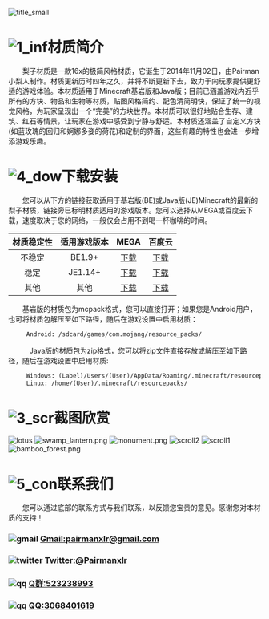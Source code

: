 ![title_small](https://ooo.0o0.ooo/2018/04/15/5ad35aaeb7ceb.png)
# ![1_inf](https://ooo.0o0.ooo/2018/04/15/5ad356c68a689.png)材质简介
　　梨子材质是一款16x的极简风格材质，它诞生于2014年11月02日，由Pairman小梨人制作。材质更新历时四年之久，并将不断更新下去，致力于向玩家提供更舒适的游戏体验。本材质适用于Minecraft基岩版和Java版；目前已涵盖游戏内近乎所有的方块、物品和生物等材质，贴图风格简约、配色清简明快，保证了统一的视觉风格，为玩家呈现出一个“完美”的方块世界。本材质可以很好地贴合生存、建筑、红石等情景，让玩家在游戏中感受到宁静与舒适。本材质还涵盖了自定义方块(如蓝玫瑰的回归和婀娜多姿的荷花)和定制的界面，这些有趣的特性也会进一步增添游戏乐趣。
        
# ![4_dow](https://ooo.0o0.ooo/2018/04/15/5ad356daadd7b.png)下载安装
　　您可以从下方的链接获取适用于基岩版(BE)或Java版(JE)Minecraft的最新的梨子材质，链接旁已标明材质适用的游戏版本。您可以选择从MEGA或百度云下载，速度取决于您的网络，一般仅会占用不到喝一杯咖啡的时间。

| 材质稳定性 | 适用游戏版本 | MEGA | 百度云 |
|:----------: | :----------: | :-----------: | :-----------: |
| 不稳定  | BE1.9+  | [下载](https://mega.nz/#!ZBoiWahS!8jIjHHSzUywiXgnxfB2SMcIm5ptoX_9fXlWM5Ixl5ac) | [下载](https://pan.baidu.com/s/11rY8PN6Nrwz2pWT4WL54SA)  |
| 稳定  | JE1.14+  | [下载](https://mega.nz/#!VRw01CiL!koc_SwCYfUn4cIgQS7UFtra6_mOtBgrZG-tC6dfy0vQ) | [下载](https://pan.baidu.com/s/1AWgKQT8-5lpzKQOx7x1FmA)  |
| 其他  | 其他  | [下载](https://mega.nz/#F!FFhSHZoZ!AbkbZEQt4R3nvSvEH08ObQ) | [下载](https://pan.baidu.com/s/1Sl9xXR8XxZ12AOiL_v3SLg)  |

　　基岩版的材质包为mcpack格式，您可以直接打开；如果您是Android用户，也可将材质包解压至如下路径，随后在游戏设置中启用材质：
```markdown
　　　Android: /sdcard/games/com.mojang/resource_packs/
```
　　　Java版的材质包为zip格式，您可以将zip文件直接存放或解压至如下路径，随后在游戏设置中启用材质:
```markdown
　　　Windows: (Label)/Users/(User)/AppData/Roaming/.minecraft/resourcepacks/
　　　Linux: /home/(User)/.minecraft/resourcepacks/
```

# ![3_scr](https://ooo.0o0.ooo/2018/04/15/5ad356e2418e9.png)截图欣赏
![lotus](https://ooo.0o0.ooo/2018/04/15/5ad347677c7c7.png)
![swamp_lantern.png](https://i.loli.net/2019/02/09/5c5dc1212aa1b.png)
![monument.png](https://i.loli.net/2019/02/09/5c5dc11cf41f3.png)
![scroll2](https://ooo.0o0.ooo/2018/04/15/5ad3482c14db9.png)
![scroll1](https://ooo.0o0.ooo/2018/04/15/5ad3481429b8d.png)
![bamboo_forest.png](https://i.loli.net/2019/02/09/5c5dc11a6d1b0.png)

# ![5_con](https://ooo.0o0.ooo/2018/04/15/5ad356e93e3e3.png)联系我们
　　您可以通过底部的联系方式与我们联系，以反馈您宝贵的意见。感谢您对本材质的支持！
###            ![gmail](https://ooo.0o0.ooo/2018/04/15/5ad3530d99229.png) [Gmail:pairmanxlr@gmail.com](mailto:pairmanxlr@gmail.com)
###            ![twitter](https://ooo.0o0.ooo/2018/04/15/5ad353238bf7b.png) [Twitter:@Pairmanxlr](https://www.twitter.com/Pairmanxlr)
###            ![qq](https://ooo.0o0.ooo/2018/04/16/5ad492166126e.png) [Q群:523238993](https://jq.qq.com/?_wv=1027&k=5vuBSpI)
###            ![qq](https://ooo.0o0.ooo/2018/04/16/5ad492166126e.png) [QQ:3068401619](https://qm.qq.com/cgi-bin/qm/qr?k=LJbV1ta7hDKCbGh57unZVvd4tMQ49McL)
